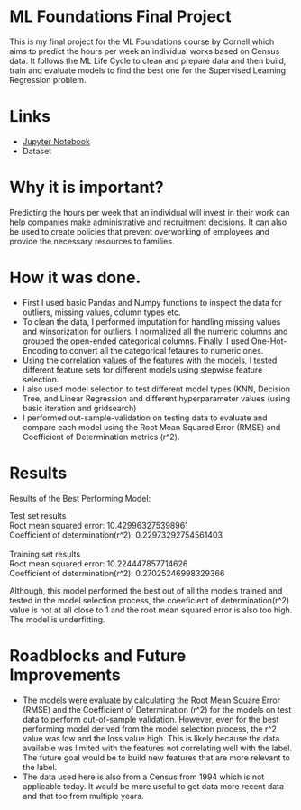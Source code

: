 # ML Foundations Final Project
This is my final project for the ML Foundations course by Cornell which aims to predict the hours per week an individual works based on Census data. It follows the ML Life Cycle to clean and prepare data and then build, train and evaluate models to find the best one for the Supervised Learning Regression problem.

# Links
- [Jupyter Notebook](https://github.com/shreenat/ML-Foundations-Final-Project/blob/main/DefineAndSolveMLProblem.ipynb)
- Dataset

# Why it is important?
Predicting the hours per week that an individual will invest in their work can help companies make administrative and recruitment decisions. It can also be used to create policies that prevent overworking of employees and provide the necessary resources to families.

# How it was done.
- First I used basic Pandas and Numpy functions to inspect the data for outliers, missing values, column types etc.
- To clean the data, I performed imputation for handling missing values and winsorization for outliers. I normalized all the numeric columns and grouped the open-ended categorical columns. Finally, I used One-Hot-Encoding to convert all the categorical fetaures to numeric ones.
- Using the correlation values of the features with the models, I tested different feature sets for different models using stepwise feature selection.
- I also used model selection to test different model types (KNN, Decision Tree, and Linear Regression and different hyperparameter values (using basic iteration and gridsearch)
- I performed out-sample-validation on testing data to evaluate and compare each model using the Root Mean Squared Error (RMSE) and Coefficient of Determination metrics (r^2). 

# Results
Results of the Best Performing Model: <br>

Test set results <br>
Root mean squared error:  10.429963275398961 <br>
Coefficient of determination(r^2):  0.22973292754561403 <br>
<br>
Training set results<br>
Root mean squared error:  10.224447857714626 <br>
Coefficient of determination(r^2):  0.27025246998329366 <br>

Although, this model performed the best out of all the models trained and tested in the model selection process, the coeeficient of determination(r^2) value is not at all close to 1 and the root mean squared error is also too high. The model is underfitting.


# Roadblocks and Future Improvements
- The models were evaluate by calculating the Root Mean Square Error (RMSE) and the Coefficient of Determination (r^2) for the models on test data to perform out-of-sample validation. However, even for the best performing model derived from the model selection process, the r^2 value was low and the loss value high. This is likely because the data available was limited with the features not correlating well with the label. The future goal would be to build new features that are more relevant to the label.
- The data used here is also from a Census from 1994 which is not applicable today. It would be more useful to get data more recent data and that too from multiple years.




 
